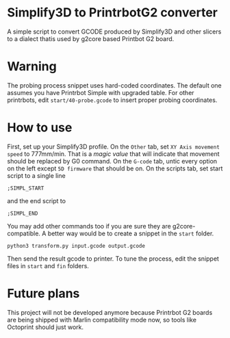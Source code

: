 # Simplify3D to PrintrbotG2 converter
A simple script to convert GCODE produced by Simplify3D and other slicers to a dialect thatis used by g2core based Printbot G2 board.
# Warning
The probing process snippet uses hard-coded coordinates. The default one assumes you have Printrbot Simple with upgraded table. For other printrbots, edit `start/40-probe.gcode` to insert proper probing coordinates. 
# How to use
First, set up your Simplify3D profile. On the `Other` tab, set `XY Axis movement speed` to 777mm/min. That is a *magic value* that will indicate that movement should be replaced by G0 command. On the `G-code` tab, untic every option on the left except `5D firmware` that should be on. On the scripts tab, set start script to a single line 

    ;SIMPL_START
and the end script to 

    ;SIMPL_END
You may add other commands too if you are sure they are g2core-compatible. A better way would be to create a snippet in the `start` folder. 
```
python3 transform.py input.gcode output.gcode
```
Then send the result gcode to printer. To tune the process, edit the snippet files in `start` and `fin` folders. 
# Future plans
This project will not be developed anymore because Printrbot G2 boards are being shipped with Marlin compatibility mode now, so tools like Octoprint should just work. 
